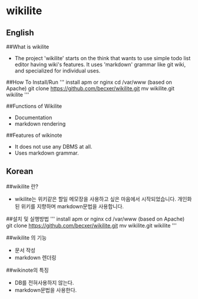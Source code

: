 wikilite
======

English
--
##What is wikilite
 * The project 'wikilite' starts on the think that wants to use simple todo list editor having wiki's features. It uses 'markdown' grammar like git wiki, and specialized for individual uses.

##How To Install/Run
'''
 install apm or nginx
 cd /var/www (based on Apache) 
 git clone https://github.com/becxer/wikilite.git
 mv wikilite.git wikilite
'''

##Functions of Wikilite
 * Documentation
  * markdown rendering

##Features of wikinote
 * It does not use any DBMS at all.
 * Uses markdown grammar.

Korean
--
##wikilite 란?
 * wikilite는 위키같은 할일 메모장을 사용하고 싶은 마음에서 시작되었습니다. 개인화된 위키를 지향하며 markdown문법을 사용합니다.

##설치 및 실행방법
'''
 install apm or nginx
 cd /var/www (based on Apache) 
 git clone https://github.com/becxer/wikilite.git
 mv wikilite.git wikilite
'''

##wikilite 의 기능
 * 문서 작성
  * markdown 렌더링

##wikinote의 특징
 * DB를 전혀사용하지 않는다.
 * markdown문법을 사용한다.

